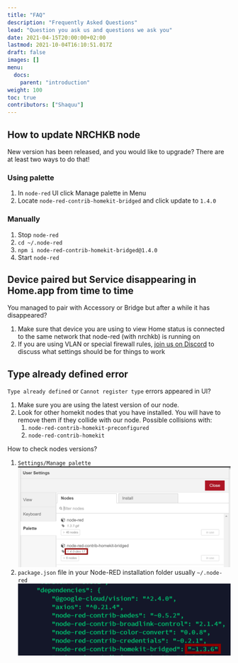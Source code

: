```yaml
---
title: "FAQ"
description: "Frequently Asked Questions"
lead: "Question you ask us and questions we ask you"
date: 2021-04-15T20:00:00+02:00
lastmod: 2021-10-04T16:10:51.017Z
draft: false
images: []
menu:
  docs:
    parent: "introduction"
weight: 100
toc: true
contributors: ["Shaquu"]
---
```


## How to update NRCHKB node

New version has been released, and you would like to upgrade? There are at least two ways to do that!

### Using palette

1. In `node-red` UI click Manage palette in Menu
2. Locate `node-red-contrib-homekit-bridged` and click update to `1.4.0`

### Manually

1. Stop `node-red`
2. `cd ~/.node-red`
3. `npm i node-red-contrib-homekit-bridged@1.4.0`
4. Start `node-red`

## Device paired but Service disappearing in Home.app from time to time

You managed to pair with Accessory or Bridge but after a while it has disappeared?

1. Make sure that device you are using to view Home status is connected to the same network that node-red (with nrchkb) is running on
2. If you are using VLAN or special firewall rules, [join us on Discord](https://discord.gg/uvYac5u) to discuss what settings should be for things to work

## Type already defined error

`Type already defined` or `Cannot register type` errors appeared in UI?

1. Make sure you are using the latest version of our node.
2. Look for other homekit nodes that you have installed. You will have to remove them if they collide with our node. Possible collisions with:
   1. `node-red-contrib-homekit-preconfigured`
   2. `node-red-contrib-homekit`

How to check nodes versions?

1. `Settings/Manage palette`
   ![Nodes Version via Manage Palette](nodes_version_manage_palette.png)
2. `package.json` file in your Node-RED installation folder usually `~/.node-red`
   ![Nodes Version via package.json](nodes_version_package_json.png)
